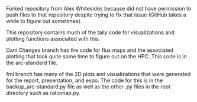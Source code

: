 Forked repository from Alex Whitesides because did not have permission to push files to that repository despite trying to fix that issue (GitHub takes a while to figure out sometimes).



This repository contains much of the tally code for visualizations and plotting functions associated with this. 


Dani Changes branch has the code for flux maps and the associated plotting that took quite some time to figure out on the HPC. This code is in the arc-standard file.

fml branch has many of the 2D plots and visualizations that were generated for the report, presentation, and expo. The code for this is in the backup_arc-standard.py file as well as the other .py files in the root directory such as ratiomap.py.





